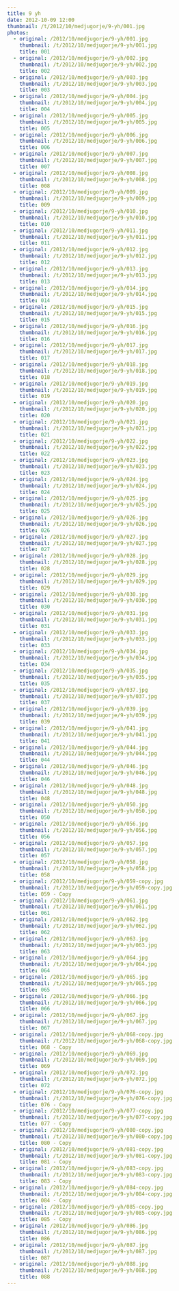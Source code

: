 ```yaml
---
title: 9 yh
date: 2012-10-09 12:00
thumbnail: /t/2012/10/medjugorje/9-yh/001.jpg
photos:
  - original: /2012/10/medjugorje/9-yh/001.jpg
    thumbnail: /t/2012/10/medjugorje/9-yh/001.jpg
    title: 001
  - original: /2012/10/medjugorje/9-yh/002.jpg
    thumbnail: /t/2012/10/medjugorje/9-yh/002.jpg
    title: 002
  - original: /2012/10/medjugorje/9-yh/003.jpg
    thumbnail: /t/2012/10/medjugorje/9-yh/003.jpg
    title: 003
  - original: /2012/10/medjugorje/9-yh/004.jpg
    thumbnail: /t/2012/10/medjugorje/9-yh/004.jpg
    title: 004
  - original: /2012/10/medjugorje/9-yh/005.jpg
    thumbnail: /t/2012/10/medjugorje/9-yh/005.jpg
    title: 005
  - original: /2012/10/medjugorje/9-yh/006.jpg
    thumbnail: /t/2012/10/medjugorje/9-yh/006.jpg
    title: 006
  - original: /2012/10/medjugorje/9-yh/007.jpg
    thumbnail: /t/2012/10/medjugorje/9-yh/007.jpg
    title: 007
  - original: /2012/10/medjugorje/9-yh/008.jpg
    thumbnail: /t/2012/10/medjugorje/9-yh/008.jpg
    title: 008
  - original: /2012/10/medjugorje/9-yh/009.jpg
    thumbnail: /t/2012/10/medjugorje/9-yh/009.jpg
    title: 009
  - original: /2012/10/medjugorje/9-yh/010.jpg
    thumbnail: /t/2012/10/medjugorje/9-yh/010.jpg
    title: 010
  - original: /2012/10/medjugorje/9-yh/011.jpg
    thumbnail: /t/2012/10/medjugorje/9-yh/011.jpg
    title: 011
  - original: /2012/10/medjugorje/9-yh/012.jpg
    thumbnail: /t/2012/10/medjugorje/9-yh/012.jpg
    title: 012
  - original: /2012/10/medjugorje/9-yh/013.jpg
    thumbnail: /t/2012/10/medjugorje/9-yh/013.jpg
    title: 013
  - original: /2012/10/medjugorje/9-yh/014.jpg
    thumbnail: /t/2012/10/medjugorje/9-yh/014.jpg
    title: 014
  - original: /2012/10/medjugorje/9-yh/015.jpg
    thumbnail: /t/2012/10/medjugorje/9-yh/015.jpg
    title: 015
  - original: /2012/10/medjugorje/9-yh/016.jpg
    thumbnail: /t/2012/10/medjugorje/9-yh/016.jpg
    title: 016
  - original: /2012/10/medjugorje/9-yh/017.jpg
    thumbnail: /t/2012/10/medjugorje/9-yh/017.jpg
    title: 017
  - original: /2012/10/medjugorje/9-yh/018.jpg
    thumbnail: /t/2012/10/medjugorje/9-yh/018.jpg
    title: 018
  - original: /2012/10/medjugorje/9-yh/019.jpg
    thumbnail: /t/2012/10/medjugorje/9-yh/019.jpg
    title: 019
  - original: /2012/10/medjugorje/9-yh/020.jpg
    thumbnail: /t/2012/10/medjugorje/9-yh/020.jpg
    title: 020
  - original: /2012/10/medjugorje/9-yh/021.jpg
    thumbnail: /t/2012/10/medjugorje/9-yh/021.jpg
    title: 021
  - original: /2012/10/medjugorje/9-yh/022.jpg
    thumbnail: /t/2012/10/medjugorje/9-yh/022.jpg
    title: 022
  - original: /2012/10/medjugorje/9-yh/023.jpg
    thumbnail: /t/2012/10/medjugorje/9-yh/023.jpg
    title: 023
  - original: /2012/10/medjugorje/9-yh/024.jpg
    thumbnail: /t/2012/10/medjugorje/9-yh/024.jpg
    title: 024
  - original: /2012/10/medjugorje/9-yh/025.jpg
    thumbnail: /t/2012/10/medjugorje/9-yh/025.jpg
    title: 025
  - original: /2012/10/medjugorje/9-yh/026.jpg
    thumbnail: /t/2012/10/medjugorje/9-yh/026.jpg
    title: 026
  - original: /2012/10/medjugorje/9-yh/027.jpg
    thumbnail: /t/2012/10/medjugorje/9-yh/027.jpg
    title: 027
  - original: /2012/10/medjugorje/9-yh/028.jpg
    thumbnail: /t/2012/10/medjugorje/9-yh/028.jpg
    title: 028
  - original: /2012/10/medjugorje/9-yh/029.jpg
    thumbnail: /t/2012/10/medjugorje/9-yh/029.jpg
    title: 029
  - original: /2012/10/medjugorje/9-yh/030.jpg
    thumbnail: /t/2012/10/medjugorje/9-yh/030.jpg
    title: 030
  - original: /2012/10/medjugorje/9-yh/031.jpg
    thumbnail: /t/2012/10/medjugorje/9-yh/031.jpg
    title: 031
  - original: /2012/10/medjugorje/9-yh/033.jpg
    thumbnail: /t/2012/10/medjugorje/9-yh/033.jpg
    title: 033
  - original: /2012/10/medjugorje/9-yh/034.jpg
    thumbnail: /t/2012/10/medjugorje/9-yh/034.jpg
    title: 034
  - original: /2012/10/medjugorje/9-yh/035.jpg
    thumbnail: /t/2012/10/medjugorje/9-yh/035.jpg
    title: 035
  - original: /2012/10/medjugorje/9-yh/037.jpg
    thumbnail: /t/2012/10/medjugorje/9-yh/037.jpg
    title: 037
  - original: /2012/10/medjugorje/9-yh/039.jpg
    thumbnail: /t/2012/10/medjugorje/9-yh/039.jpg
    title: 039
  - original: /2012/10/medjugorje/9-yh/041.jpg
    thumbnail: /t/2012/10/medjugorje/9-yh/041.jpg
    title: 041
  - original: /2012/10/medjugorje/9-yh/044.jpg
    thumbnail: /t/2012/10/medjugorje/9-yh/044.jpg
    title: 044
  - original: /2012/10/medjugorje/9-yh/046.jpg
    thumbnail: /t/2012/10/medjugorje/9-yh/046.jpg
    title: 046
  - original: /2012/10/medjugorje/9-yh/048.jpg
    thumbnail: /t/2012/10/medjugorje/9-yh/048.jpg
    title: 048
  - original: /2012/10/medjugorje/9-yh/050.jpg
    thumbnail: /t/2012/10/medjugorje/9-yh/050.jpg
    title: 050
  - original: /2012/10/medjugorje/9-yh/056.jpg
    thumbnail: /t/2012/10/medjugorje/9-yh/056.jpg
    title: 056
  - original: /2012/10/medjugorje/9-yh/057.jpg
    thumbnail: /t/2012/10/medjugorje/9-yh/057.jpg
    title: 057
  - original: /2012/10/medjugorje/9-yh/058.jpg
    thumbnail: /t/2012/10/medjugorje/9-yh/058.jpg
    title: 058
  - original: /2012/10/medjugorje/9-yh/059-copy.jpg
    thumbnail: /t/2012/10/medjugorje/9-yh/059-copy.jpg
    title: 059 - Copy
  - original: /2012/10/medjugorje/9-yh/061.jpg
    thumbnail: /t/2012/10/medjugorje/9-yh/061.jpg
    title: 061
  - original: /2012/10/medjugorje/9-yh/062.jpg
    thumbnail: /t/2012/10/medjugorje/9-yh/062.jpg
    title: 062
  - original: /2012/10/medjugorje/9-yh/063.jpg
    thumbnail: /t/2012/10/medjugorje/9-yh/063.jpg
    title: 063
  - original: /2012/10/medjugorje/9-yh/064.jpg
    thumbnail: /t/2012/10/medjugorje/9-yh/064.jpg
    title: 064
  - original: /2012/10/medjugorje/9-yh/065.jpg
    thumbnail: /t/2012/10/medjugorje/9-yh/065.jpg
    title: 065
  - original: /2012/10/medjugorje/9-yh/066.jpg
    thumbnail: /t/2012/10/medjugorje/9-yh/066.jpg
    title: 066
  - original: /2012/10/medjugorje/9-yh/067.jpg
    thumbnail: /t/2012/10/medjugorje/9-yh/067.jpg
    title: 067
  - original: /2012/10/medjugorje/9-yh/068-copy.jpg
    thumbnail: /t/2012/10/medjugorje/9-yh/068-copy.jpg
    title: 068 - Copy
  - original: /2012/10/medjugorje/9-yh/069.jpg
    thumbnail: /t/2012/10/medjugorje/9-yh/069.jpg
    title: 069
  - original: /2012/10/medjugorje/9-yh/072.jpg
    thumbnail: /t/2012/10/medjugorje/9-yh/072.jpg
    title: 072
  - original: /2012/10/medjugorje/9-yh/076-copy.jpg
    thumbnail: /t/2012/10/medjugorje/9-yh/076-copy.jpg
    title: 076 - Copy
  - original: /2012/10/medjugorje/9-yh/077-copy.jpg
    thumbnail: /t/2012/10/medjugorje/9-yh/077-copy.jpg
    title: 077 - Copy
  - original: /2012/10/medjugorje/9-yh/080-copy.jpg
    thumbnail: /t/2012/10/medjugorje/9-yh/080-copy.jpg
    title: 080 - Copy
  - original: /2012/10/medjugorje/9-yh/081-copy.jpg
    thumbnail: /t/2012/10/medjugorje/9-yh/081-copy.jpg
    title: 081 - Copy
  - original: /2012/10/medjugorje/9-yh/083-copy.jpg
    thumbnail: /t/2012/10/medjugorje/9-yh/083-copy.jpg
    title: 083 - Copy
  - original: /2012/10/medjugorje/9-yh/084-copy.jpg
    thumbnail: /t/2012/10/medjugorje/9-yh/084-copy.jpg
    title: 084 - Copy
  - original: /2012/10/medjugorje/9-yh/085-copy.jpg
    thumbnail: /t/2012/10/medjugorje/9-yh/085-copy.jpg
    title: 085 - Copy
  - original: /2012/10/medjugorje/9-yh/086.jpg
    thumbnail: /t/2012/10/medjugorje/9-yh/086.jpg
    title: 086
  - original: /2012/10/medjugorje/9-yh/087.jpg
    thumbnail: /t/2012/10/medjugorje/9-yh/087.jpg
    title: 087
  - original: /2012/10/medjugorje/9-yh/088.jpg
    thumbnail: /t/2012/10/medjugorje/9-yh/088.jpg
    title: 088
---
```

